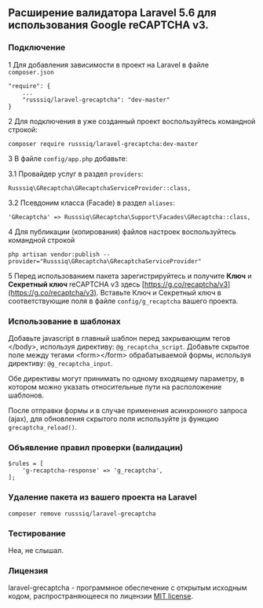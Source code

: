 ## Расширение валидатора Laravel 5.6 для использования Google reCAPTCHA v3.

### Подключение

1 Для добавления зависимости в проект на Laravel в файле `composer.json`
```
"require": {
    ...
    "russsiq/laravel-grecaptcha": "dev-master"
}
```

2 Для подключения в уже созданный проект воспользуйтесь командной строкой:
```
composer require russsiq/laravel-grecaptcha:dev-master
```

3 В файле `config/app.php` добавьте:

3.1 Провайдер услуг в раздел `providers`:
```
Russsiq\GRecaptcha\GRecaptchaServiceProvider::class,
```

3.2 Псевдоним класса (Facade) в раздел `aliases`:
```
'GRecaptcha' => Russsiq\GRecaptcha\Support\Facades\GRecaptcha::class,
```

4 Для публикации (копирования) файлов настроек воспользуйтесь командной строкой
```
php artisan vendor:publish --provider="Russsiq\GRecaptcha\GRecaptchaServiceProvider"
```

5 Перед использованием пакета зарегистрируйтесь и получите **Ключ** и **Секретный ключ** reCAPTCHA v3 здесь [https://g.co/recaptcha/v3](https://g.co/recaptcha/v3). Вставьте Ключ и Секретный ключ в соответствующие поля в файле `config/g_recaptcha` вашего проекта.

### Использование в шаблонах
Добавьте javascript в главный шаблон перед закрывающим тегов &lt;/body&gt;, используя директиву: `@g_recaptcha_script`.
Добавьте скрытое поле между тегами &lt;form&gt;&lt;/form&gt; обрабатываемой формы, используя директиву: `@g_recaptcha_input`.

Обе директивы могут принимать по одному входящему параметру, в котором можно указать относительные пути на расположение шаблонов.

После отправки формы и в случае применения асинхронного запроса (ajax), для обновления скрытого поля используйте js функцию `grecaptcha_reload()`.

### Объявление правил проверки (валидации)
```
$rules = [
    'g-recaptcha-response' => 'g_recaptcha',
];
```

### Удаление пакета из вашего проекта на Laravel
```
composer remove russsiq/laravel-grecaptcha
```

### Тестирование

Неа, не слышал.

### Лицензия

laravel-grecaptcha - программное обеспечение с открытым исходным кодом, распространяющееся по лицензии [MIT license](https://choosealicense.com/licenses/mit/).
